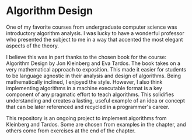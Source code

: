 Algorithm Design
================

One of my favorite courses from undergraduate computer science was
introductory algorithm analysis. I was lucky to have a wonderful
professor who presented the subject to me in a way that accented
the most elegant aspects of the theory. 

I believe this was in part thanks to the chosen book for the course:
Algorithm Design by Jon Kleinberg and Eva Tardos. The book takes on
a very mathematical approach to exposition. This made it easier for
students to be language agnostic in their analysis and design of 
algorithms. Being mathematically inclined, I enjoyed the style. 
However, I also think implementing algorithms in a machine executable
format is a key component of any pragmatic effort to teach algorithms.
This solidifies understanding and creates a lasting, useful example
of an idea or concept that can be later referenced and recycled in
a programmer's career.

This repository is an ongoing project to implement algorithms from
Kleinberg and Tardos. Some are chosen from examples in the chapter,
and others come from exercises at the end of the chapter.
